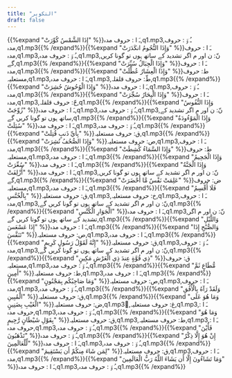 ```yaml
---
title: "التكوير"
draft: false
---
```

 {{%expand "إِذَا الشَّمْسُ كُوِّرَتْ" %}}ـَ ا :  حروف مدہ,q1.mp3,ـُ و٘ :  حروف مدہ,q1.mp3{{% /expand%}}{{%expand "وَإِذَا النُّجُومُ انكَدَرَتْ" %}}ـَ ا :  حروف مدہ,q1.mp3,ـُ و٘ :  حروف مدہ,q1.mp3,نّ: ن اور م اگر تشدید کے ساتھ ہوں تو گونا کریں گے,q1.mp3{{% /expand%}}{{%expand "وَإِذَا الْجِبَالُ سُيِّرَتْ" %}}ـَ ا :  حروف مدہ,q1.mp3{{% /expand%}}{{%expand "وَإِذَا الْعِشَارُ عُطِّلَتْ" %}}ط: حروف مستعلیہ,q1.mp3,ـَ ا :  حروف مدہ,q1.mp3,طّ: حروف قلقلہ,q1.mp3{{% /expand%}}{{%expand "وَإِذَا الْوُحُوشُ حُشِرَتْ" %}}ـَ ا :  حروف مدہ,q1.mp3,ـُ و٘ :  حروف مدہ,q1.mp3{{% /expand%}}{{%expand "وَإِذَا الْبِحَارُ سُجِّرَتْ" %}}ـَ ا :  حروف مدہ,q1.mp3,جّ: حروف قلقلہ,q1.mp3{{% /expand%}}{{%expand "وَإِذَا النُّفُوسُ زُوِّجَتْ" %}}ـَ ا :  حروف مدہ,q1.mp3,ـُ و٘ :  حروف مدہ,q1.mp3,نّ: ن اور م اگر تشدید کے ساتھ ہوں تو گونا کریں گے,q1.mp3{{% /expand%}}{{%expand "وَإِذَا الْمَوْءُودَةُ سُئِلَتْ" %}}ـَ ا :  حروف مدہ,q1.mp3,ـُ و٘ :  حروف مدہ,q1.mp3{{% /expand%}}{{%expand "بِأَيِّ ذَنبٍ قُتِلَتْ" %}}ق: حروف مستعلیہ,q1.mp3{{% /expand%}}{{%expand "وَإِذَا الصُّحُفُ نُشِرَتْ" %}}ص: حروف مستعلیہ,q1.mp3,ـَ ا :  حروف مدہ,q1.mp3{{% /expand%}}{{%expand "وَإِذَا السَّمَاءُ كُشِطَتْ" %}}ط: حروف مستعلیہ,q1.mp3,ـَ ا :  حروف مدہ,q1.mp3{{% /expand%}}{{%expand "وَإِذَا الْجَحِيمُ سُعِّرَتْ" %}}ـَ ا :  حروف مدہ,q1.mp3{{% /expand%}}{{%expand "وَإِذَا الْجَنَّةُ أُزْلِفَتْ" %}}ـَ ا :  حروف مدہ,q1.mp3,نّ: ن اور م اگر تشدید کے ساتھ ہوں تو گونا کریں گے,q1.mp3{{% /expand%}}{{%expand "عَلِمَتْ نَفْسٌ مَّا أَحْضَرَتْ" %}}ض: حروف مستعلیہ,q1.mp3,ـَ ا :  حروف مدہ,q1.mp3{{% /expand%}}{{%expand "فَلَا أُقْسِمُ بِالْخُنَّسِ" %}}ق: حروف مستعلیہ,q1.mp3,خ: حروف مستعلیہ,q1.mp3,ـَ ا :  حروف مدہ,q1.mp3,نّ: ن اور م اگر تشدید کے ساتھ ہوں تو گونا کریں گے,q1.mp3{{% /expand%}}{{%expand "الْجَوَارِ الْكُنَّسِ" %}}ـَ ا :  حروف مدہ,q1.mp3,نّ: ن اور م اگر تشدید کے ساتھ ہوں تو گونا کریں گے,q1.mp3{{% /expand%}}{{%expand "وَاللَّيْلِ إِذَا عَسْعَسَ" %}}ـَ ا :  حروف مدہ,q1.mp3{{% /expand%}}{{%expand "وَالصُّبْحِ إِذَا تَنَفَّسَ" %}}ص: حروف مستعلیہ,q1.mp3,ـَ ا :  حروف مدہ,q1.mp3{{% /expand%}}{{%expand "إِنَّهُ لَقَوْلُ رَسُولٍ كَرِيمٍ" %}}ق: حروف مستعلیہ,q1.mp3,ـُ و٘ :  حروف مدہ,q1.mp3,نّ: ن اور م اگر تشدید کے ساتھ ہوں تو گونا کریں گے,q1.mp3{{% /expand%}}{{%expand "ذِي قُوَّةٍ عِندَ ذِي الْعَرْشِ مَكِينٍ" %}}ق: حروف مستعلیہ,q1.mp3,ـُ و٘ :  حروف مدہ,q1.mp3{{% /expand%}}{{%expand "مُّطَاعٍ ثَمَّ أَمِينٍ" %}}ط: حروف مستعلیہ,q1.mp3,ـَ ا :  حروف مدہ,q1.mp3{{% /expand%}}{{%expand "وَمَا صَاحِبُكُم بِمَجْنُونٍ" %}}ص: حروف مستعلیہ,q1.mp3,ـَ ا :  حروف مدہ,q1.mp3,ـُ و٘ :  حروف مدہ,q1.mp3{{% /expand%}}{{%expand "وَلَقَدْ رَآهُ بِالْأُفُقِ الْمُبِينِ" %}}ق: حروف مستعلیہ,q1.mp3{{% /expand%}}{{%expand "وَمَا هُوَ عَلَى الْغَيْبِ بِضَنِينٍ" %}}ض: حروف مستعلیہ,q1.mp3,ُغ: حروف مستعلیہ,q1.mp3,ـَ ا :  حروف مدہ,q1.mp3,ـُ و٘ :  حروف مدہ,q1.mp3{{% /expand%}}{{%expand "وَمَا هُوَ بِقَوْلِ شَيْطَانٍ رَّجِيمٍ" %}}ق: حروف مستعلیہ,q1.mp3,ط: حروف مستعلیہ,q1.mp3,ـَ ا :  حروف مدہ,q1.mp3,ـُ و٘ :  حروف مدہ,q1.mp3{{% /expand%}}{{%expand "فَأَيْنَ تَذْهَبُونَ" %}}ـُ و٘ :  حروف مدہ,q1.mp3{{% /expand%}}{{%expand "إِنْ هُوَ إِلَّا ذِكْرٌ لِّلْعَالَمِينَ" %}}ـَ ا :  حروف مدہ,q1.mp3,ـُ و٘ :  حروف مدہ,q1.mp3{{% /expand%}}{{%expand "لِمَن شَاءَ مِنكُمْ أَن يَسْتَقِيمَ" %}}ق: حروف مستعلیہ,q1.mp3,ـَ ا :  حروف مدہ,q1.mp3{{% /expand%}}{{%expand "وَمَا تَشَاءُونَ إِلَّا أَن يَشَاءَ اللَّهُ رَبُّ الْعَالَمِينَ" %}}ـَ ا :  حروف مدہ,q1.mp3,ـُ و٘ :  حروف مدہ,q1.mp3{{% /expand%}}
